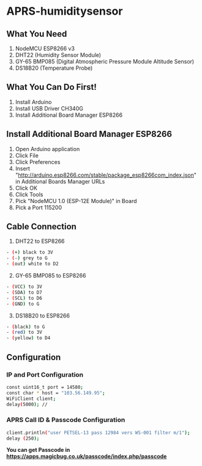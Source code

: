 # APRS-humiditysensor

## What You Need
1. NodeMCU ESP8266 v3
2. DHT22 (Humidity Sensor Module)
3. GY-65 BMP085 (Digital Atmospheric Pressure Module Altitude Sensor)
4. DS18B20 (Temperature Probe)

## What You Can Do First!
1. Install Arduino
2. Install USB Driver CH340G
3. Install Additional Board Manager ESP8266

## Install Additional Board Manager ESP8266
1. Open Arduino application
2. Click File
3. Click Preferences
4. Insert "http://arduino.esp8266.com/stable/package_esp8266com_index.json" in Additional Boards Manager URLs
5. Click OK
6. Click Tools
7. Pick "NodeMCU 1.0 (ESP-12E Module)" in Board
8. Pick a Port 115200

## Cable Connection
1. DHT22 to ESP8266
```bash
- (+) black to 3V
- (-) grey to G
- (out) white to D2
```
2. GY-65 BMP085 to ESP8266
```bash
- (VCC) to 3V
- (SDA) to D7
- (SCL) to D6
- (GND) to G
```
3. DS18B20 to ESP8266
```bash
- (black) to G
- (red) to 3V
- (yellow) to D4
```

## Configuration
### IP and Port Configuration
```bash
const uint16_t port = 14580; 
const char * host = "103.56.149.95"; 
WiFiClient client; 
delay(5000); // 
```

### APRS Call ID & Passcode Configuration
```bash
client.println("user PETSEL-13 pass 12984 vers WS-001 filter m/1"); 
delay (250);
```
**You can get Passcode in https://apps.magicbug.co.uk/passcode/index.php/passcode**
